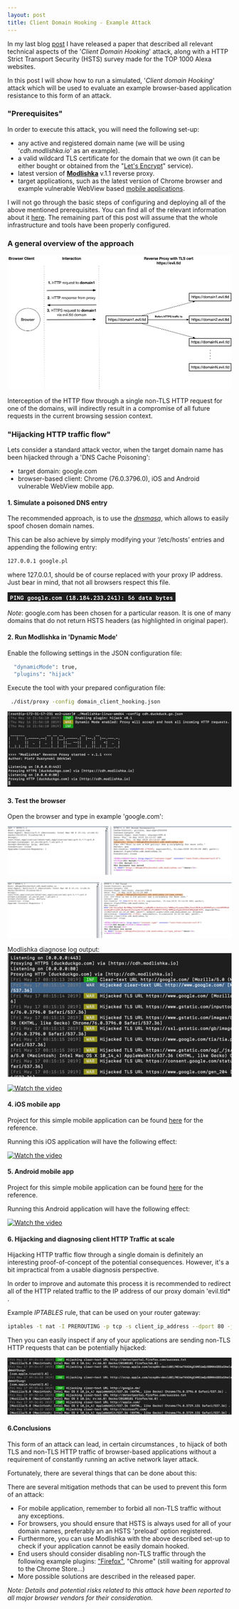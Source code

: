 ```yaml
---
layout: post
title: Client Domain Hooking - Example Attack
---
```


In my last blog [post](https://blog.duszynski.eu/hijacking-browser-tls-traffic-through-client-domain-hooking/) I have released a paper that described all relevant technical aspects of the '_Client Domain Hooking_' attack, along with a HTTP Strict Transport Security (HSTS) survey made for the TOP 1000 Alexa websites.  

In this post I will show how to run a simulated, '_Client domain Hooking_' attack which will be used to evaluate an example browser-based application resistance to this form of an attack.

### "Prerequisites" 

In order to execute this attack, you will need the following set-up:
- any active and registered domain name (we will be using '*cdh.modlishka.io*' as an example).
- a valid wildcard TLS certificate for the domain that we own (it can be either bought or obtained from the "[Let's Encrypt](https://letsencrypt.org/)" service).
- latest version of [**Modlishka**](https://github.com/drk1wi/Modlishka) v.1.1 reverse proxy.
- target applications, such as the latest version of Chrome browser and example vulnerable WebView based [mobile applications](https://github.com/drk1wi/WebViewApps).

I will not go through the basic steps of configuring and deploying all of the above mentioned prerequisites. You can find all of the relevant information about it [here](https://github.com/drk1wi/Modlishka/wiki/How-to-use). 
The remaining part of this post will assume that the whole infrastructure and tools have been properly configured.

### A general overview of the approach

![Client Domain Hooking](https://raw.githubusercontent.com/drk1wi/assets/master/client_domain_hooking.png)

Interception of the HTTP flow through a single non-TLS HTTP request for one of the domains, will indirectly result in a compromise of all future requests in the current browsing session context.

### "Hijacking HTTP traffic flow"

Lets consider a standard attack vector, when the target domain name has been hijacked through a 'DNS Cache Poisoning':

- target domain: google.com
- browser-based client: Chrome (76.0.3796.0), iOS and Android vulnerable WebView mobile app.

#### 1. Simulate a poisoned DNS entry

The recommended approach, is to use the [_dnsmasq_](https://wiki.debian.org/HowTo/dnsmasq), which allows to easily spoof chosen domain names.

This can be also achieve by simply  modifying your ‘/etc/hosts’ entries and appending the following entry: 
```bash
127.0.0.1 google.pl
```
where 127.0.0.1, should be of course replaced with your proxy IP address. 
Just bear in mind, that not all browsers respect this file.

![Spoofed DNS record](https://raw.githubusercontent.com/drk1wi/assets/master/ping_google.png)

_Note_: google.com has been chosen for a particular reason. It is one of many domains that do not return HSTS headers (as highlighted in original paper).

#### 2. Run Modlishka in 'Dynamic Mode'

Enable the following settings in the JSON configuration file:
```bash
  "dynamicMode": true,
  "plugins": "hijack"
```

Execute the tool with your prepared configuration file:

```bash
 ./dist/proxy -config domain_client_hooking.json 
```
![Modlishka running in dynamic mode](https://raw.githubusercontent.com/drk1wi/assets/master/modlishka_hijack_run.png)

#### 3. Test the browser

Open the browser and type in example 'google.com':


![alt text](https://raw.githubusercontent.com/drk1wi/assets/master/req1.png)

![alt text](https://raw.githubusercontent.com/drk1wi/assets/master/req2.png)

Modlishka diagnose log output:
![alt text](https://raw.githubusercontent.com/drk1wi/assets/master/hijacked.png)


[![Watch the video](https://i.vimeocdn.com/video/783692472.jpg)](https://vimeo.com/336760747?autoplay=1&loop=1&autopause=0&quality=1080p)


#### 4. iOS mobile app
 
Project for this simple mobile application can be found [here](https://github.com/drk1wi/WebViewApps) for the reference.


Running this iOS application will have the following effect:

[![Watch the video](https://i.vimeocdn.com/video/783694263.jpg)](https://vimeo.com/336762373?autoplay=1&loop=1&autopause=0&quality=1080p)

 
#### 5. Android mobile app
 
Project for this simple mobile application can be found [here](https://github.com/drk1wi/WebViewApps) for the reference.


Running this Android application will have the following effect:

[![Watch the video](https://i.vimeocdn.com/video/783706297.jpg)](https://vimeo.com/336771078?autoplay=1&loop=1&autopause=0&quality=1080p)


#### 6. Hijacking and diagnosing client HTTP Traffic at scale
Hijacking HTTP traffic flow through a single domain is definitely an interesting proof-of-concept of the potential consequences.
However, it's a bit impractical from a usable diagnosis perspective.

In order to improve and automate this process it is recommended to redirect all of the HTTP related traffic to the IP address of our proxy domain 'evil.tld* .

Example _IPTABLES_ rule, that can be used on your router gateway:

```bash
iptables -t nat -I PREROUTING -p tcp -s client_ip_address --dport 80 -j DNAT --to proxy_server_address:80
```

Then you can easily inspect if any of your applications are sending non-TLS HTTP requests that can be potentially hijacked:

![Client Domain Hooking](https://raw.githubusercontent.com/drk1wi/assets/master/diagnose.png)



#### 6.Conclusions

This form of an attack can lead, in certain circumstances , to hijack of both TLS and non-TLS HTTP traffic of browser-based applications without a requirement of constantly running an active network layer attack. 

Fortunately, there are several things that can be done about this:

There are several mitigation methods that can be used to prevent this form of an attack:
- For mobile application, remember to forbid all non-TLS traffic without any exceptions.
- For browsers, you should ensure that HSTS is always used for all of your domain names, preferably an an HSTS 'preload' option registered.
- Furthermore, you can use Modlishka with the above described set-up to check if your application cannot be easily domain hooked.
- End users should consider disabling non-TLS traffic through the following example plugins: ["Firefox"](https://addons.mozilla.org/en-US/firefox/addon/force-https/), "Chrome" (still waiting for approval to the Chrome Store...)
- More possible solutions are described in the released paper.
 
 _Note: Details and potential risks related to this attack have been reported to all major browser vendors for their consideration._
